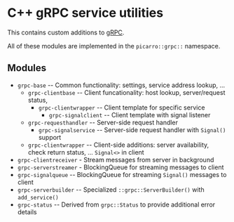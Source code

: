 C++ gRPC service utilities
==========================

This contains custom additions to [gRPC](https://grpc.io/).

All of these modules are implemented in the `picarro::grpc::` namespace.

Modules
-------
 * `grpc-base` -- Common functionality: settings, service address lookup, ...
   * `grpc-clientbase` -- Client funcationality: host lookup, server/request status, 
      * `grpc-clientwrapper` -- Client template for specific service
        * `grpc-signalclient` -- Client template with signal listener
   * `grpc-requesthandler` -- Server-side request handler
      * `grpc-signalservice` -- Server-side request handler with `Signal()` support
   * `grpc-clientwrapper` -- Client-side additions: server availability, check return status, ...
`Signal<>` in client
 * `grpc-clientreceiver` - Stream messages from server in background
 * `grpc-serverstreamer` - BlockingQueue for streaming messages to client
 * `grpc-signalqueue` -- BlockingQueue for streaming `Signal()` messages to client
 * `grpc-serverbuilder` -- Specialized `::grpc::ServerBuilder()` with `add_service()` 
 * `grpc-status` -- Derived from `grpc::Status` to provide additional error details
